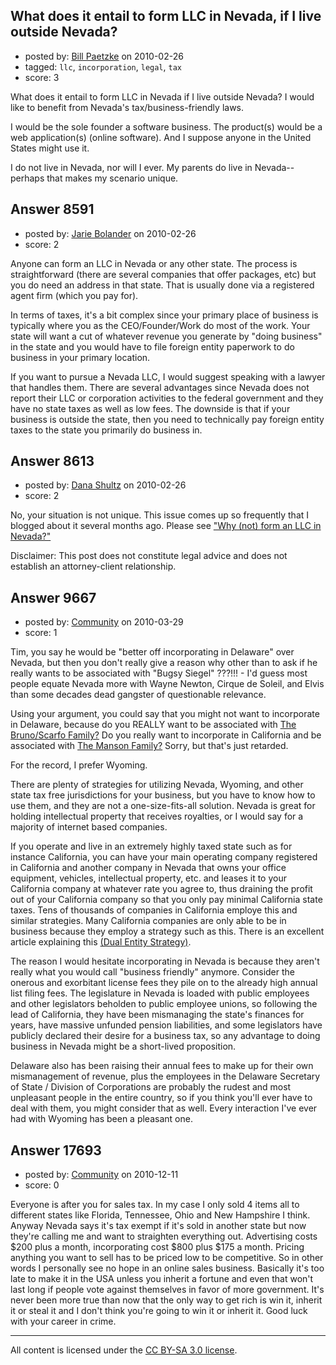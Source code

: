 ## What does it entail to form LLC in Nevada, if I live outside Nevada?

- posted by: [Bill Paetzke](https://stackexchange.com/users/-1/2694-bill-paetzke) on 2010-02-26
- tagged: `llc`, `incorporation`, `legal`, `tax`
- score: 3

What does it entail to form LLC in Nevada if I live outside Nevada?  I would like to benefit from Nevada's tax/business-friendly laws.

I would be the sole founder a software business. The product(s) would be a web application(s) (online software).  And I suppose anyone in the United States might use it.  

I do not live in Nevada, nor will I ever.  My parents do live in Nevada--perhaps that makes my scenario unique.


## Answer 8591

- posted by: [Jarie Bolander](https://stackexchange.com/users/-1/585-jarie-bolander) on 2010-02-26
- score: 2

Anyone can form an LLC in Nevada or any other state. The process is straightforward (there are several companies that offer packages, etc) but you do need an address in that state. That is usually done via a registered agent firm (which you pay for).

In terms of taxes, it's a bit complex since your primary place of business is typically where you as the CEO/Founder/Work do most of the work. Your state will want a cut of whatever revenue you generate by "doing business" in the state and you would have to file foreign entity paperwork to do business in your primary location.

If you want to pursue a Nevada LLC, I would suggest speaking with a lawyer that handles them. There are several advantages since Nevada does not report their LLC or corporation activities to the federal government and they have no state taxes as well as low fees. The downside is that if your business is outside the state, then you need to technically pay foreign entity taxes to the state you primarily do business in.


## Answer 8613

- posted by: [Dana Shultz](https://stackexchange.com/users/-1/1841-dana-shultz) on 2010-02-26
- score: 2

<p>No, your situation is not unique. This issue comes up so frequently that I blogged about it several months ago. Please see <a href="http://danashultz.com/blog/2009/10/01/why-not-form-an-llc-in-nevada/" rel="nofollow">"Why (not) form an LLC in Nevada?"</a></p>

<p>Disclaimer: This post does not constitute legal advice and does not establish an attorney-client relationship.</p>



## Answer 9667

- posted by: [Community](https://stackexchange.com/users/-1/-1-community) on 2010-03-29
- score: 1

<p>Tim, you say he would be "better off incorporating in Delaware" over Nevada, but then you don't really give a reason why other than to ask if he really wants to be associated with "Bugsy Siegel" ???!!! - I'd guess most people equate Nevada more with Wayne Newton, Cirque de Soleil, and Elvis than some decades dead gangster of questionable relevance.</p>

<p>Using your argument, you could say that you might not want to incorporate in Delaware, because do you REALLY want to be associated with <a href="http://www.mafianj.com/sci89/bruno.shtml" rel="nofollow">The Bruno/Scarfo Family?</a> Do you really want to incorporate in California and be associated with <a href="http://en.wikipedia.org/wiki/Charles_Manson" rel="nofollow">The Manson Family?</a> Sorry, but that's just retarded.</p>

<p>For the record, I prefer Wyoming. </p>

<p>There are plenty of strategies for utilizing Nevada, Wyoming, and other state tax free jurisdictions for your business, but you have to know how to use them, and they are not a one-size-fits-all solution. Nevada is great for holding intellectual property that receives royalties, or I would say for a majority of internet based companies.</p>

<p>If you operate and live in an extremely highly taxed state such as for instance California, you can have your main operating company registered in California and another company in Nevada that owns your office equipment, vehicles, intellectual property, etc. and leases it to your California company at whatever rate you agree to, thus draining the profit out of your California company so that you only pay minimal California state taxes. Tens of thousands of companies in California employe this and similar strategies. Many California companies are only able to be in business because they employ a strategy such as this. There is an excellent article explaining this <a href="http://www.laughlinusa.com/nevada-strategy.asp" rel="nofollow">(Dual Entity Strategy)</a>.</p>

<p>The reason I would hesitate incorporating in Nevada is because they aren't really what you would call "business friendly" anymore. Consider the onerous and exorbitant license fees they pile on to the already high annual list filing fees. The legislature in Nevada is loaded with public employees and other legislators beholden to public employee unions, so following the lead of California, they have been mismanaging the state's finances for years, have massive unfunded pension liabilities, and some legislators have publicly declared their desire for a business tax, so any advantage to doing business in Nevada might be a short-lived proposition.</p>

<p>Delaware also has been raising their annual fees to make up for their own mismanagement of revenue, plus the employees in the Delaware Secretary of State / Division of Corporations are probably the rudest and most unpleasant people in the entire country, so if you think you'll ever have to deal with them, you might consider that as well. Every interaction I've ever had with Wyoming has been a pleasant one.</p>



## Answer 17693

- posted by: [Community](https://stackexchange.com/users/-1/-1-community) on 2010-12-11
- score: 0

Everyone is after you for sales tax.  In my case I only sold 4 items all to different states like Florida, Tennessee, Ohio and New Hampshire I think.  Anyway Nevada says it's tax exempt if it's sold in another state but now they're calling me and want to straighten everything out.  Advertising costs $200 plus a month, incorporating cost $800 plus $175 a month.  Pricing anything you want to sell has to be priced low to be competitive.  So in other words I personally see no hope in an online sales business.  Basically it's too late to make it in the USA unless you inherit a fortune and even that won't last long if people vote against themselves in favor of more government.  It's never been more true than now that the only way to get rich is win it, inherit it or steal it and I don't think you're going to win it or inherit it.  Good luck with your career in crime.



---

All content is licensed under the [CC BY-SA 3.0 license](https://creativecommons.org/licenses/by-sa/3.0/).
